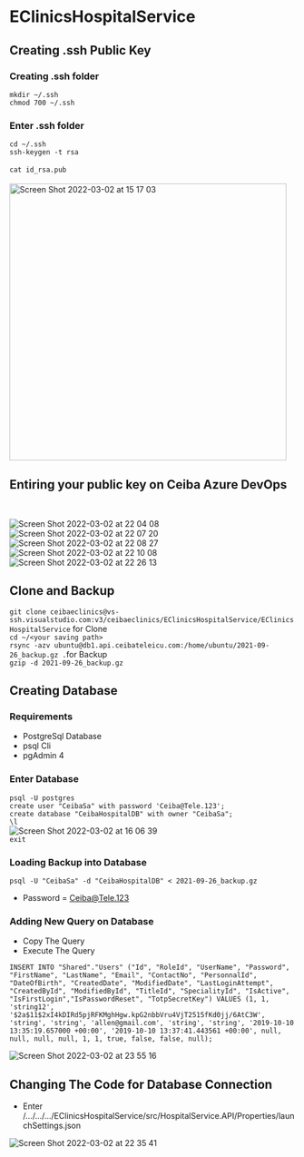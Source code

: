 # EClinicsHospitalService
## Creating .ssh Public Key

### Creating .ssh folder <br/>
`mkdir ~/.ssh`<br/>
`chmod 700 ~/.ssh`<br/>

### Enter .ssh folder <br/>
`cd ~/.ssh`<br/>
`ssh-keygen -t rsa`<br/><br/>
`cat id_rsa.pub`<br/><br/>
<img width="488" alt="Screen Shot 2022-03-02 at 15 17 03" src="https://user-images.githubusercontent.com/57620464/156432464-f7e32d83-7679-458f-9a4e-75fb428bc031.png">
<br/>

## Entiring your public key on Ceiba Azure DevOps<br/>
<br/>

![Screen Shot 2022-03-02 at 22 04 08](https://user-images.githubusercontent.com/57620464/156432739-9645882b-aa3a-4cc7-809f-09aac63040be.png)<br/>
![Screen Shot 2022-03-02 at 22 07 20](https://user-images.githubusercontent.com/57620464/156432764-46a1eaa1-b45f-4e5a-811f-a43c8cf4b7ea.png)<br/>
![Screen Shot 2022-03-02 at 22 08 27](https://user-images.githubusercontent.com/57620464/156432787-72ea8aa0-57e4-46b4-8a48-825774fc3a57.png)<br/>
![Screen Shot 2022-03-02 at 22 10 08](https://user-images.githubusercontent.com/57620464/156432795-7cf3606b-de8b-42b6-9905-52e2c8eede81.png)<br/>
![Screen Shot 2022-03-02 at 22 26 13](https://user-images.githubusercontent.com/57620464/156434562-147fc6bb-8e55-45fd-918d-f8944ac0e0cb.png)<br/>


## Clone and Backup <br/>
`git clone ceibaeclinics@vs-ssh.visualstudio.com:v3/ceibaeclinics/EClinicsHospitalService/EClinicsHospitalService` for Clone<br/> 
`cd ~/<your saving path>`<br/>
`rsync -azv ubuntu@db1.api.ceibateleicu.com:/home/ubuntu/2021-09-26_backup.gz .`for Backup<br/>
`gzip -d 2021-09-26_backup.gz`<br/>

## Creating Database <br/>
### Requirements <br/>
* PostgreSql Database 
* psql Cli 
* pgAdmin 4 <br/>

### Enter Database <br/>
`psql -U postgres`<br/>
`create user "CeibaSa" with password 'Ceiba@Tele.123';`<br/>
`create database "CeibaHospitalDB" with owner "CeibaSa";`<br/>
`\l`<br/>
![Screen Shot 2022-03-02 at 16 06 39](https://user-images.githubusercontent.com/57620464/156367567-7f5a1778-a6b1-43c4-86aa-a8ad77c74ff8.png)
<br/>
`exit`<br/>

### Loading Backup into Database <br/>
`psql -U "CeibaSa" -d "CeibaHospitalDB" < 2021-09-26_backup.gz`<br/>
- Password = Ceiba@Tele.123<br/>

### Adding New Query on Database <br/>

- Copy The Query
- Execute The Query<br/>

`INSERT INTO "Shared"."Users" ("Id", "RoleId", "UserName", "Password", "FirstName", "LastName", "Email", "ContactNo", "PersonnalId", "DateOfBirth", "CreatedDate", "ModifiedDate", "LastLoginAttempt", "CreatedById", "ModifiedById", "TitleId", "SpecialityId", "IsActive", "IsFirstLogin","IsPasswordReset", "TotpSecretKey") VALUES (1, 1, 'string12', '$2a$11$2xI4kDIRd5pjRFKMghHgw.kpG2nbbVru4VjT2515fKd0jj/6AtC3W', 'string', 'string', 'allen@gmail.com', 'string', 'string', '2019-10-10 13:35:19.657000 +00:00', '2019-10-10 13:37:41.443561 +00:00', null, null, null, null, 1, 1, true, false, false, null);` <br/>

![Screen Shot 2022-03-02 at 23 55 16](https://user-images.githubusercontent.com/57620464/156449077-af5687c5-e249-4589-95c9-9dd59c06b07d.png) <br/>

## Changing The Code for Database Connection <br/>

* Enter /.../.../.../EClinicsHospitalService/src/HospitalService.API/Properties/launchSettings.json

![Screen Shot 2022-03-02 at 22 35 41](https://user-images.githubusercontent.com/57620464/156446243-6b2e5764-d9d1-4ed2-bb72-aa7b63de985f.png)<br/>
















